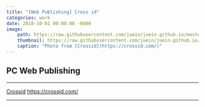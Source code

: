 ```yaml
---
title: "[Web Publishing] Cross id"
categories: work
date: 2018-10-01 00:00:00 -0400
image: 
    path: https://raw.githubusercontent.com/juein/juein.github.io/master/img/work_thumbnail/crossid_main.png
    thumbnail: https://raw.githubusercontent.com/juein/juein.github.io/master/img/work_thumbnail/crossid_main.png
    caption: "Photo from [Crossid](https://crossid.com/)"
---
```


## PC Web Publishing

---

[Crossid](https://crossid.com/)
https://crossid.com/

---

